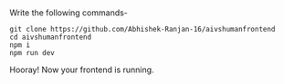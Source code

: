 ###
Write the following commands-
```
git clone https://github.com/Abhishek-Ranjan-16/aivshumanfrontend
cd aivshumanfrontend
npm i
npm run dev
```
Hooray! Now your frontend is running.
